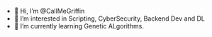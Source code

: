 - 👋 Hi, I’m @CallMeGriffin
- 👀 I’m interested in Scripting, CyberSecurity, Backend Dev and DL
- 🌱 I’m currently learning Genetic ALgorithms.

<!---
CallMeGriffin/CallMeGriffin is a ✨ special ✨ repository because its `README.md` (this file) appears on your GitHub profile.
You can click the Preview link to take a look at your changes.
--->
